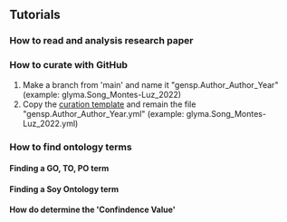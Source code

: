## Tutorials



### How to read and analysis research paper

### How to curate with GitHub
1. Make a branch from 'main' and name it "gensp.Author_Author_Year" (example: glyma.Song_Montes-Luz_2022)
2. Copy the [curation template](https://github.com/legumeinfo/gene-function-registry/blob/main/templates/gensp.traits.yml) and remain the file "gensp.Author_Author_Year.yml" (example: glyma.Song_Montes-Luz_2022.yml)

### How to find ontology terms

#### Finding a GO, TO, PO term

#### Finding a Soy Ontology term

#### How do determine the 'Confindence Value'
